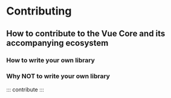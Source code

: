 # Contributing

## How to contribute to the Vue Core and its accompanying ecosystem

### How to write your own library

### Why NOT to write your own library

::: contribute
:::
